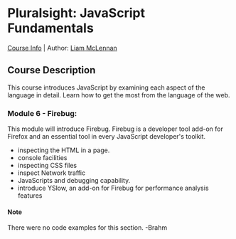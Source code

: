 # Pluralsight: JavaScript Fundamentals
[Course Info](https://www.pluralsight.com/courses/jscript-fundamentals) | Author: [Liam McLennan](https://www.pluralsight.com/authors/liam-mclennan)

## Course Description
This course introduces JavaScript by examining each aspect of the language in detail. Learn how to get the most from the language of the web. 

### Module 6 - Firebug:
This module will introduce Firebug. Firebug is a developer tool add-on for Firefox and an essential tool in every JavaScript developer's toolkit. 

* inspecting the HTML in a page.
* console facilities 
* inspecting CSS files
* inspect Network traffic
* JavaScripts and debugging capability.
* introduce YSlow, an add-on for Firebug for performance analysis features

#### Note
There were no code examples for this section.
-Brahm